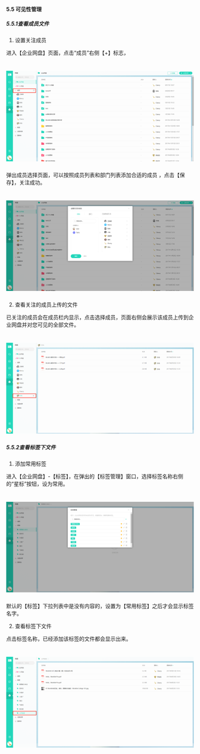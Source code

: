#### 5.5 可见性管理

##### 5.5.1查看成员文件

1) 设置关注成员 

进入【企业网盘】页面，点击“成员”右侧【+】标志，

# ![](/assets/5.5添加成员.png)

弹出成员选择页面，可以按照成员列表和部门列表添加合适的成员 ，点击【保存】，关注成功。

# ![](/assets/5.5添加成员2.png)

2) 查看关注的成员上传的文件

已关注的成员会在成员栏内显示，点击选择成员，页面右侧会展示该成员上传到企业网盘并对您可见的全部文件。 

# ![](/assets/5.5.1查看成员文档.png)


##### 5.5.2查看标签下文件

1) 添加常用标签

进入【企业网盘】-【标签】，在弹出的【标签管理】窗口，选择标签名称右侧的“星标”按钮，设为常用。

# ![](/assets/5.5.2标签管理.png)

默认的【标签】下拉列表中是没有内容的，设置为【常用标签】之后才会显示标签名字。

2) 查看标签下文件

点击标签名称，已经添加该标签的文件都会显示出来。

# ![](/assets/5.5.3标签下的文件.png)



